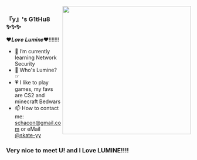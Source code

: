 <img width="350px" align="right" src=""/>

### 『y』's G1tHu8 ✨✨✨

❤𝑳𝒐𝒗𝒆 𝑳𝒖𝒎𝒊𝒏𝒆❤!!!!!!!

- 👣 I’m currently learning Network Security
- 💝 Who's Lumine?      ☞
- 💗 I like to play games, my favs are CS2 and minecraft Bedwars
- 📫 How to contact me: schacon@gmail.com or eMail [@skate-yy](skate-yy@hotmail.com)

### Very nice to meet U! and I Love LUMINE!!!!
